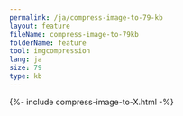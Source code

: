```yaml
---
permalink: /ja/compress-image-to-79-kb
layout: feature
fileName: compress-image-to-79kb
folderName: feature
tool: imgcompression
lang: ja
size: 79
type: kb
---
```


{%- include compress-image-to-X.html -%}

